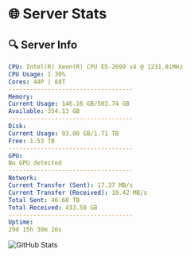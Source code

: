# 🌐 Server Stats
## 🔍 Server Info
```yaml
CPU: Intel(R) Xeon(R) CPU E5-2699 v4 @ 1231.01MHz
CPU Usage: 1.30%
Cores: 44P | 88T
-----------------------------------
Memory:
Current Usage: 146.16 GB/503.74 GB
Available: 354.13 GB
-----------------------------------
Disk:
Current Usage: 93.08 GB/1.71 TB
Free: 1.53 TB
-----------------------------------
GPU:
No GPU detected
-----------------------------------
Network:
Current Transfer (Sent): 17.37 MB/s
Current Transfer (Received): 10.42 MB/s
Total Sent: 46.68 TB
Total Received: 433.58 GB
-----------------------------------
Uptime:
29d 15h 30m 26s
```
![GitHub Stats](https://img.shields.io/badge/Updated-2025-04-06_12:53:15-blue)